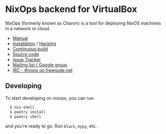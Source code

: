 # NixOps backend for VirtualBox

NixOps (formerly known as Charon) is a tool for deploying NixOS
machines in a network or cloud.

* [Manual](https://nixos.org/nixops/manual/)
* [Installation](https://nixos.org/nixops/manual/#chap-installation) / [Hacking](https://nixos.org/nixops/manual/#chap-hacking)
* [Continuous build](http://hydra.nixos.org/jobset/nixops/master#tabs-jobs)
* [Source code](https://github.com/NixOS/nixops)
* [Issue Tracker](https://github.com/NixOS/nixops/issues)
* [Mailing list / Google group](https://groups.google.com/forum/#!forum/nixops-users)
* [IRC - #nixos on freenode.net](irc://irc.freenode.net/#nixos)

## Developing


To start developing on nixops, you can run:

```bash
  $ nix-shell
  $ poetry install
  $ poetry shell
```

and you're ready to go. Run `black`, `mypy`, etc.
